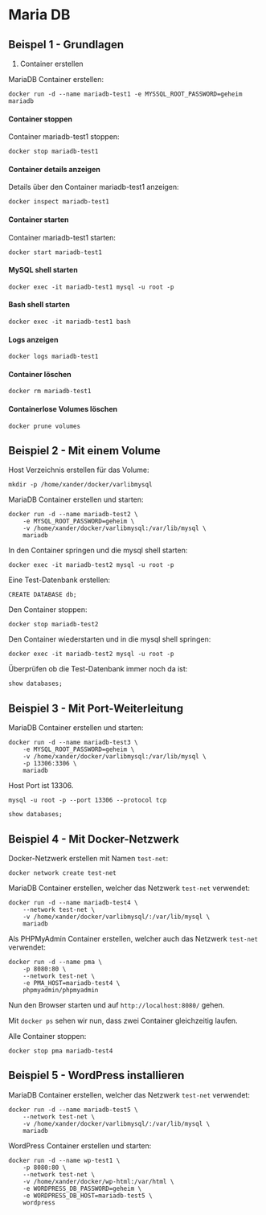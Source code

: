 # Maria DB

## Beispel 1 - Grundlagen

1) Container erstellen

MariaDB Container erstellen:

```
docker run -d --name mariadb-test1 -e MYSSQL_ROOT_PASSWORD=geheim mariadb
```

#### Container stoppen

Container mariadb-test1 stoppen:

```
docker stop mariadb-test1
```

#### Container details anzeigen

Details über den Container mariadb-test1 anzeigen:

```
docker inspect mariadb-test1
```

#### Container starten

Container mariadb-test1 starten:

```
docker start mariadb-test1
```

#### MySQL shell starten

```
docker exec -it mariadb-test1 mysql -u root -p
```


#### Bash shell starten

```
docker exec -it mariadb-test1 bash
```

#### Logs anzeigen

```
docker logs mariadb-test1
```

#### Container löschen

```
docker rm mariadb-test1
```


#### Containerlose Volumes löschen

```
docker prune volumes
```

## Beispiel 2 - Mit einem Volume

Host Verzeichnis erstellen für das Volume:

``` 
mkdir -p /home/xander/docker/varlibmysql
```

MariaDB Container erstellen und starten:

```
docker run -d --name mariadb-test2 \
    -e MYSQL_ROOT_PASSWORD=geheim \
    -v /home/xander/docker/varlibmysql:/var/lib/mysql \
    mariadb
```

In den Container springen und die mysql shell starten:

```
docker exec -it mariadb-test2 mysql -u root -p
```

Eine Test-Datenbank erstellen:

``` 
CREATE DATABASE db;
```


Den Container stoppen:

```
docker stop mariadb-test2
```


Den Container wiederstarten und in die mysql shell springen:

``` 
docker exec -it mariadb-test2 mysql -u root -p
```

Überprüfen ob die Test-Datenbank immer noch da ist:

``` 
show databases;
```

## Beispiel 3 - Mit Port-Weiterleitung

MariaDB Container erstellen und starten:

```
docker run -d --name mariadb-test3 \
    -e MYSQL_ROOT_PASSWORD=geheim \
    -v /home/xander/docker/varlibmysql:/var/lib/mysql \
    -p 13306:3306 \
    mariadb
```

Host Port ist 13306.

``` 
mysql -u root -p --port 13306 --protocol tcp
```

``` 
show databases;
```

## Beispiel 4 - Mit Docker-Netzwerk

Docker-Netzwerk erstellen mit Namen `test-net`:

``` 
docker network create test-net
```

MariaDB Container erstellen, welcher das Netzwerk `test-net` verwendet:

``` 
docker run -d --name mariadb-test4 \
    --network test-net \
    -v /home/xander/docker/varlibmysql/:/var/lib/mysql \
    mariadb

```

Als PHPMyAdmin Container erstellen, welcher auch das Netzwerk `test-net` verwendet:

``` 
docker run -d --name pma \
    -p 8080:80 \
    --network test-net \
    -e PMA_HOST=mariadb-test4 \
    phpmyadmin/phpmyadmin
```

Nun den Browser starten und auf `http://localhost:8080/` gehen.

Mit `docker ps` sehen wir nun, dass zwei Container gleichzeitig laufen.

Alle Container stoppen:

``` 
docker stop pma mariadb-test4
```

## Beispiel 5 - WordPress installieren

MariaDB Container erstellen, welcher das Netzwerk `test-net` verwendet:

``` 
docker run -d --name mariadb-test5 \
    --network test-net \
    -v /home/xander/docker/varlibmysql/:/var/lib/mysql \
    mariadb

```

WordPress Container erstellen und starten:

``` 
docker run -d --name wp-test1 \
    -p 8080:80 \
    --network test-net \
    -v /home/xander/docker/wp-html:/var/html \
    -e WORDPRESS_DB_PASSWORD=geheim \
    -e WORDPRESS_DB_HOST=mariadb-test5 \
    wordpress
```
